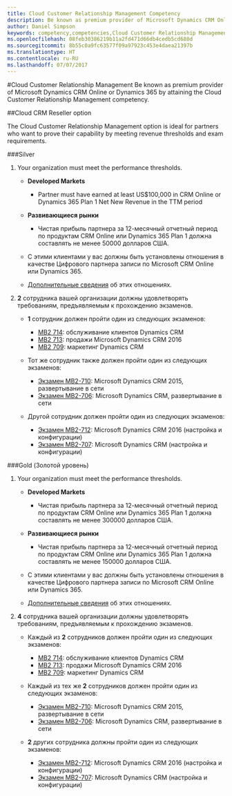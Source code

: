 ```yaml
---
title: Cloud Customer Relationship Management Competency
description: Be known as premium provider of Microsoft Dynamics CRM Online or Dynamics 365 by attaining the Cloud Customer Relationship Management competency.
author: Daniel Simpson
keywords: competency,competencies,Cloud Customer Relationship Management
ms.openlocfilehash: 08feb30386219b11a2fd471d66db4cedb5cd680d
ms.sourcegitcommit: 8b55c0a9fc63577f09a97923c453e4daea21397b
ms.translationtype: HT
ms.contentlocale: ru-RU
ms.lasthandoff: 07/07/2017
---
```

#<a name="cloud-customer-relationship-management"></a>Cloud Customer Relationship Management
Be known as premium provider of Microsoft Dynamics CRM Online or Dynamics 365 by attaining the Cloud Customer Relationship Management competency.

##<a name="cloud-crm-reseller-option"></a>Cloud CRM Reseller option

The Cloud Customer Relationship Management option is ideal for partners who want to prove their capability by meeting revenue thresholds and exam requirements. 

###<a name="silver"></a>Silver

1. Your organization must meet the performance thresholds.

    - **Developed Markets**
        - Partner must have earned at least US$100,000 in CRM Online or Dynamics 365 Plan 1 Net New Revenue in the TTM period

    - **Развивающиеся рынки**
        - Чистая прибыль партнера за 12-месячный отчетный период по продуктам CRM Online или Dynamics 365 Plan 1 должна составлять не менее 50000 долларов США.

    - С этими клиентами у вас должны быть установлены отношения в качестве Цифрового партнера записи по Microsoft CRM Online или Dynamics 365.
    - [Дополнительные сведения](https://partner.microsoft.com/en-us/membership/digital-partner-of-record) об этих отношениях.  
  
2. **2** сотрудника вашей организации должны удовлетворять требованиям, предъявляемым к прохождению экзаменов.

    - **1** сотрудник должен пройти один из следующих экзаменов:
        - [MB2 714](https://www.microsoft.com/en-us/learning/exam-mb2-714.aspx): обслуживание клиентов Dynamics CRM
        - [MB2 713](https://www.microsoft.com/en-us/learning/exam-mb2-713.aspx): продажи Microsoft Dynamics CRM 2016
        - [MB2 709](https://www.microsoft.com/en-us/learning/exam-mb2-709.aspx): маркетинг Dynamics CRM 

    - Тот же сотрудник также должен пройти один из следующих экзаменов:
        - [Экзамен MB2-710](https://www.microsoft.com/en-us/learning/exam-mb2-710.aspx): Microsoft Dynamics CRM 2015, развертывание в сети
        - [Экзамен MB2-706](https://www.microsoft.com/en-us/learning/exam-mb2-706.aspx): Microsoft Dynamics CRM, развертывание в сети
        
    - Другой сотрудник должен пройти один из следующих экзаменов:
        - [Экзамен MB2-712](https://www.microsoft.com/en-us/learning/exam-mb2-712.aspx): Microsoft Dynamics CRM 2016 (настройка и конфигурации)
        - [Экзамен MB2-707](https://www.microsoft.com/en-us/learning/exam-mb2-707.aspx): Microsoft Dynamics CRM (настройка и конфигурации)


###<a name="gold"></a>Gold (Золотой уровень)

1. Your organization must meet the performance thresholds.

    - **Developed Markets**
    
        - Чистая прибыль партнера за 12-месячный отчетный период по продуктам CRM Online или Dynamics 365 Plan 1 должна составлять не менее 300000 долларов США.
     
    - **Развивающиеся рынки**

        - Чистая прибыль партнера за 12-месячный отчетный период по продуктам CRM Online или Dynamics 365 Plan 1 должна составлять не менее 150000 долларов США.

    - С этими клиентами у вас должны быть установлены отношения в качестве Цифрового партнера записи по Microsoft CRM Online или Dynamics 365.
    - [Дополнительные сведения](https://partner.microsoft.com/en-us/membership/digital-partner-of-record) об этих отношениях.  


2. **4** сотрудника вашей организации должны удовлетворять требованиям, предъявляемым к прохождению экзаменов.

    - Каждый из **2** сотрудников должен пройти один из следующих экзаменов:
        - [MB2 714](https://www.microsoft.com/en-us/learning/exam-mb2-714.aspx): обслуживание клиентов Dynamics CRM
        - [MB2 713](https://www.microsoft.com/en-us/learning/exam-mb2-713.aspx): продажи Microsoft Dynamics CRM 2016
        - [MB2 709](https://www.microsoft.com/en-us/learning/exam-mb2-709.aspx): маркетинг Dynamics CRM 

    - Каждый из тех же **2** сотрудников должен пройти один из следующих экзаменов:
        - [Экзамен MB2-710](https://www.microsoft.com/en-us/learning/exam-mb2-710.aspx): Microsoft Dynamics CRM 2015, развертывание в сети
        - [Экзамен MB2-706](https://www.microsoft.com/en-us/learning/exam-mb2-706.aspx): Microsoft Dynamics CRM, развертывание в сети

    - **2** других сотрудника должны пройти один из следующих экзаменов:
        - [Экзамен MB2-712](https://www.microsoft.com/en-us/learning/exam-mb2-712.aspx): Microsoft Dynamics CRM 2016 (настройка и конфигурации)
        - [Экзамен MB2-707](https://www.microsoft.com/en-us/learning/exam-mb2-707.aspx): Microsoft Dynamics CRM (настройка и конфигурации)
